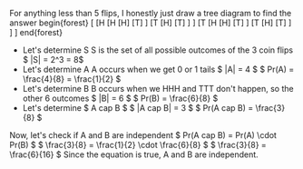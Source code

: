 For anything less than 5 flips, I honestly just draw a tree diagram to find the answer
begin{forest}
[
[H
[H
[H]
[T]
]
[T
[H]
[T]
]
]
[T
[H
[H]
[T]
]
[T
[H]
[T]
]
]
]
end{forest}

<ul>
<li> Let's determine S 
S is the set of all possible outcomes of the 3 coin flips 
$ |S| = 2^3 = 8$
	<li> Let's determine A 
	      A occurs when we get 0 or 1 tails 
	      $ |A| = 4 $ 
	      $ Pr(A) = \frac{4}{8} = \frac{1}{2} $
	<li> Let's determine B 
	      B occurs when we HHH and TTT don't happen, so the other 6 outcomes 
	      $ |B| = 6 $ 
	      $ Pr(B) = \frac{6}{8} $
	<li> Let's determine $ A cap B $ 
	      $ |A cap B| = 3 $ 
	      $ Pr(A cap B) = \frac{3}{8} $
</ul>
Now, let's check if A and B are independent 
$ Pr(A cap B) = Pr(A) \cdot Pr(B) $ 
$ \frac{3}{8} = \frac{1}{2} \cdot \frac{6}{8} $ 
$ \frac{3}{8} = \frac{6}{16} $ 
Since the equation is true, A and B are independent.
